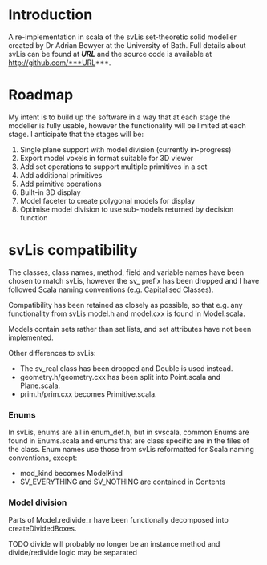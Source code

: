 # Introduction

A re-implementation in scala of the svLis set-theoretic solid modeller created by Dr Adrian Bowyer at the University of Bath.
Full details about svLis can be found at ***URL*** and the source code is available at http://github.com/***URL***.

# Roadmap

My intent is to build up the software in a way that at each stage the modeller is fully usable,
however the functionality will be limited at each stage.
I anticipate that the stages will be:
1. Single plane support with model division (currently in-progress)
1. Export model voxels in format suitable for 3D viewer
1. Add set operations to support multiple primitives in a set
1. Add additional primitives
1. Add primitive operations
1. Built-in 3D display
1. Model faceter to create polygonal models for display
1. Optimise model division to use sub-models returned by decision function

# svLis compatibility

The classes, class names, method, field and variable names have been chosen to match svLis,
however the sv_ prefix has been dropped and I have followed Scala naming conventions (e.g. Capitalised Classes).

Compatibility has been retained as closely as possible,
so that e.g. any functionality from svLis model.h and model.cxx is found in Model.scala.

Models contain sets rather than set lists, and set attributes have not been implemented.

Other differences to svLis:
- The sv_real class has been dropped and Double is used instead.
- geometry.h/geometry.cxx has been split into Point.scala and Plane.scala.
- prim.h/prim.cxx becomes Primitive.scala.

### Enums

In svLis, enums are all in enum_def.h, but in svscala,
common Enums are found in Enums.scala and enums that are class specific are in the files of the class.
Enum names use those from svLis reformatted for Scala naming conventions, except:
- mod_kind becomes ModelKind
- SV_EVERYTHING and SV_NOTHING are contained in Contents

### Model division

Parts of Model.redivide_r have been functionally decomposed into createDividedBoxes.

TODO divide will probably no longer be an instance method and divide/redivide logic may be separated
